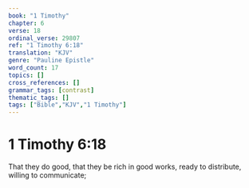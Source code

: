 ```yaml
---
book: "1 Timothy"
chapter: 6
verse: 18
ordinal_verse: 29807
ref: "1 Timothy 6:18"
translation: "KJV"
genre: "Pauline Epistle"
word_count: 17
topics: []
cross_references: []
grammar_tags: [contrast]
thematic_tags: []
tags: ["Bible","KJV","1 Timothy"]
---
```


# 1 Timothy 6:18

That they do good, that they be rich in good works, ready to distribute, willing to communicate;
